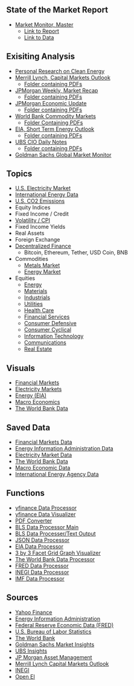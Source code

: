 ## State of the Market Report
- [Market Monitor, Master](https://github.com/aangelsalazarr/SoM-Report/blob/main/el_mercado/market_monitor_master.py)
    - [Link to Report](https://github.com/aangelsalazarr/SoM-Report/tree/main/el_mercado/data_visuals)
    - [Link to Data](https://github.com/aangelsalazarr/SoM-Report/tree/main/el_mercado/data_files)

## Exisiting Analysis
- [Personal Research on Clean Energy](https://github.com/aangelsalazarr/SoM-Report/tree/main/black_box/motivations_and_readings)
- [Merrill Lynch, Capital Markets Outlook](https://github.com/aangelsalazarr/SoM-Report/blob/main/outlooks_and_insights/merrill_cmo.py)
    - [Folder containing PDFs](https://github.com/aangelsalazarr/SoM-Report/tree/main/outlooks_and_insights/merrill_capital_markets_outlook)
- [JPMorgan Weekly, Market Recap](https://github.com/aangelsalazarr/SoM-Report/blob/main/outlooks_and_insights/jpm_weekly_market_recap.py)
    - [Folder containing PDFs](https://github.com/aangelsalazarr/SoM-Report/tree/main/outlooks_and_insights/jpm_market_recap)
- [JPMorgan Economic Update](https://github.com/aangelsalazarr/SoM-Report/blob/main/outlooks_and_insights/jpm_economic_update.py)
    - [Folder containing PDFs](https://github.com/aangelsalazarr/SoM-Report/tree/main/outlooks_and_insights/jpm_economic_update)
- [World Bank Commodity Markets](https://github.com/aangelsalazarr/SoM-Report/blob/main/outlooks_and_insights/wb_commodity_market_outlook.py)
    - [Folder Containing PDFs](https://github.com/aangelsalazarr/SoM-Report/tree/main/outlooks_and_insights/wb_commodity_markets_outlook)
- [EIA, Short Term Energy Outlook](https://github.com/aangelsalazarr/SoM-Report/blob/main/outlooks_and_insights/eia_seo.py)
    - [Folder containing PDFs](https://github.com/aangelsalazarr/SoM-Report/tree/main/outlooks_and_insights/eia_short_term_energy_outlook)
- [UBS CIO Daily Notes](https://github.com/aangelsalazarr/SoM-Report/blob/main/outlooks_and_insights/ubs_cio_daily_update.py)
    - [Folder containing PDFs](https://github.com/aangelsalazarr/SoM-Report/tree/main/outlooks_and_insights/ubs_cio_daily_update)
- [Goldman Sachs Global Market Monitor](https://github.com/aangelsalazarr/SoM-Report/blob/main/outlooks_and_insights/gs_market_monitor.py)

## Topics
- [U.S. Electricity Market](https://github.com/aangelsalazarr/SoM-Report/blob/main/electricity_markets/us_electricity_markets.py)
- [International Energy Data](https://github.com/aangelsalazarr/SoM-Report/blob/main/energy_information_administration/international_energy_eia_data.py)
- [U.S. CO2 Emissions](https://github.com/aangelsalazarr/SoM-Report/blob/main/energy_information_administration/emissions_data.py)
- Equity Indices
- Fixed Income / Credit
- [Volatility / CPI](https://github.com/aangelsalazarr/SoM-Report/blob/main/macroeconomics/volatility_and_cpi.py)
- Fixed Income Yields
- Real Assets
- Foreign Exchange
- [Decentralized Finance](https://github.com/aangelsalazarr/SoM-Report/blob/main/financial_markets/decentralized_finance.py)
    - Bitcoin, Ethereum, Tether, USD Coin, BNB
- Commodities
    - [Metals Market](https://github.com/aangelsalazarr/SoM-Report/blob/main/financial_markets/commodities_metals.py)
    - [Energy Market]()
- Equities
    - [Energy](https://github.com/aangelsalazarr/SoM-Report/blob/main/financial_markets/equities_energy.py)
    - [Materials](https://github.com/aangelsalazarr/SoM-Report/blob/main/financial_markets/equities_materials.py)
    - [Industrials](https://github.com/aangelsalazarr/SoM-Report/blob/main/financial_markets/equities_indsutrials.py)
    - [Utilities](https://github.com/aangelsalazarr/SoM-Report/blob/main/financial_markets/equities_utilities.py)
    - [Health Care](https://github.com/aangelsalazarr/SoM-Report/blob/main/financial_markets/equities_healthcare.py)
    - [Financial Services](https://github.com/aangelsalazarr/SoM-Report/blob/main/financial_markets/equities_financial.py)
    - [Consumer Defensive](https://github.com/aangelsalazarr/SoM-Report/blob/main/financial_markets/equities_consumer_defensive.py)
    - [Consumer Cyclical](https://github.com/aangelsalazarr/SoM-Report/blob/main/financial_markets/equities_consumer_cyclical.py)
    - [Information Technology](https://github.com/aangelsalazarr/SoM-Report/blob/main/financial_markets/equities_technology.py)
    - [Communications](https://github.com/aangelsalazarr/SoM-Report/blob/main/financial_markets/equities_communications.py)
    - [Real Estate](https://github.com/aangelsalazarr/SoM-Report/blob/main/financial_markets/equities_real_estate.py)

## Visuals
- [Financial Markets](https://github.com/aangelsalazarr/SoM-Report/tree/main/financial_markets/data_visuals)
- [Electricity Markets](https://github.com/aangelsalazarr/SoM-Report/tree/main/electricity_markets/data_visuals)
- [Energy (EIA)](https://github.com/aangelsalazarr/SoM-Report/tree/main/energy_information_administration/data_visuals)
- [Macro Economics](https://github.com/aangelsalazarr/SoM-Report/tree/main/macroeconomics/data_visuals)
- [The World Bank Data](https://github.com/aangelsalazarr/SoM-Report/tree/main/the_world_bank/data_visuals)

## Saved Data
- [Financial Markets Data](https://github.com/aangelsalazarr/SoM-Report/tree/main/financial_markets/data_files)
- [Energy Information Administration Data](https://github.com/aangelsalazarr/SoM-Report/tree/main/energy_information_administration/data_files)
- [Electricity Market Data](https://github.com/aangelsalazarr/SoM-Report/tree/main/electricity_markets/data_files)
- [The World Bank Data](https://github.com/aangelsalazarr/SoM-Report/tree/main/the_world_bank/data_files)
- [Macro Economic Data](https://github.com/aangelsalazarr/SoM-Report/tree/main/macroeconomics/data_files)
- [International Energy Agency Data]()

## Functions
- [yfinance Data Processor](https://github.com/aangelsalazarr/SoM-Report/blob/main/black_box/yfinance_data_processor.py)
- [yfinance Data Visualizer](https://github.com/aangelsalazarr/SoM-Report/blob/main/black_box/yfinance_visual_processor.py)
- [PDF Converter](https://github.com/aangelsalazarr/SoM-Report/blob/main/black_box/pdfConverter.py)
- [BLS Data Processor Main](https://github.com/aangelsalazarr/SoM-Report/blob/main/black_box/bls_data_processor.py)
- [BLS Data Processer/Text Output](https://github.com/aangelsalazarr/SoM-Report/blob/main/black_box/bls_data_processor_2.py)
- [JSON Data Processor](https://github.com/aangelsalazarr/SoM-Report/blob/main/black_box/json_data_parser.py)
- [EIA Data Processor](https://github.com/aangelsalazarr/SoM-Report/blob/main/black_box/eia_data_processor.py)
- [3 by 3 Facet Grid Graph Visualizer](https://github.com/aangelsalazarr/SoM-Report/blob/main/black_box/three_by_three_grapher.py)
- [The World Bank Data Processor](https://github.com/aangelsalazarr/SoM-Report/blob/main/black_box/wb_data_processor.py)
- [FRED Data Processor](https://github.com/aangelsalazarr/SoM-Report/blob/main/black_box/fred_data_processor.py)
- [INEGI Data Processor](https://github.com/aangelsalazarr/SoM-Report/blob/main/black_box/inegi_data_processor.py)
- [IMF Data Processor](https://github.com/aangelsalazarr/SoM-Report/blob/main/black_box/imf_data_processor.py)

## Sources
- [Yahoo Finance](https://finance.yahoo.com/)
- [Energy Information Administration](https://www.eia.gov/)
- [Federal Reserve Economic Data (FRED)](https://fred.stlouisfed.org/)
- [U.S. Bureau of Labor Statistics](https://www.bls.gov/)
- [The World Bank](https://data.worldbank.org/)
- [Goldman Sachs Market Insights](https://www.gsam.com/content/gsam/us/en/advisors/market-insights.html)
- [UBS Insights](https://www.ubs.com/global/en/wealth-management/insights/chief-investment-office/house-view/daily.html)
- [JP Morgan Asset Management](https://am.jpmorgan.com/us/en/asset-management/adv/insights/market-insights/market-updates/weekly-market-recap/)
- [Merrill Lynch Capital Markets Outlook](https://www.ml.com/capital-market-outlook.html)
- [INEGI](https://www.inegi.org.mx/datosabiertos/)
- [Open EI](https://openei.org/wiki/Data)
